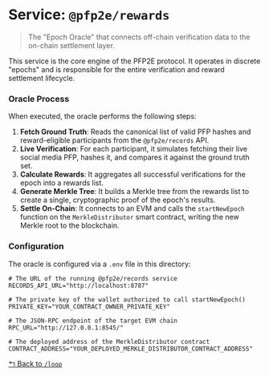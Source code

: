 # Service: `@pfp2e/rewards`

> The "Epoch Oracle" that connects off-chain verification data to the on-chain settlement layer.

This service is the core engine of the PFP2E protocol. It operates in discrete "epochs" and is responsible for the entire verification and reward settlement lifecycle.

### Oracle Process
When executed, the oracle performs the following steps:
1.  **Fetch Ground Truth**: Reads the canonical list of valid PFP hashes and reward-eligible participants from the `@pfp2e/records` API.
2.  **Live Verification**: For each participant, it simulates fetching their live social media PFP, hashes it, and compares it against the ground truth set.
3.  **Calculate Rewards**: It aggregates all successful verifications for the epoch into a rewards list.
4.  **Generate Merkle Tree**: It builds a Merkle tree from the rewards list to create a single, cryptographic proof of the epoch's results.
5.  **Settle On-Chain**: It connects to an EVM and calls the `startNewEpoch` function on the `MerkleDistributor` smart contract, writing the new Merkle root to the blockchain.

### Configuration
The oracle is configured via a `.env` file in this directory:
```
# The URL of the running @pfp2e/records service
RECORDS_API_URL="http://localhost:8787"

# The private key of the wallet authorized to call startNewEpoch()
PRIVATE_KEY="YOUR_CONTRACT_OWNER_PRIVATE_KEY"

# The JSON-RPC endpoint of the target EVM chain
RPC_URL="http://127.0.0.1:8545/"

# The deployed address of the MerkleDistributor contract
CONTRACT_ADDRESS="YOUR_DEPLOYED_MERKLE_DISTRIBUTOR_CONTRACT_ADDRESS"
```

[↰ Back to `/loop`](../readme.md)
